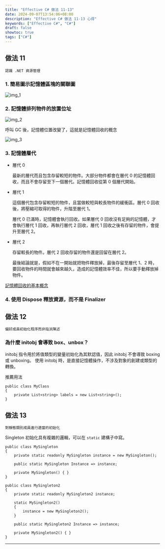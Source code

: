 ```yaml
---
title: "Effective C# 做法 11-13"
date: 2024-09-07T13:54:06+08:00
description: "Effective C# 做法 11-13 心得"
keywords: ["Effective C#", "C#"]
draft: false
showtoc: true
tags: ["C#"]
---
```


## 做法 11

`認識 .NET 資源管理`

### 1. 簡易圖示記憶體區塊的關聯圖

![img_1](https://i.imgur.com/dfX2Obh.png)

### 2. 記憶體排列物件的放置位址

![img_2](https://i.imgur.com/FOmH0z0.png)

呼叫 GC 後，記憶體位置改變了，這就是記憶體回收的概念

![img_3](https://i.imgur.com/JNXcMs0.png)

### 3. 記憶體層代

- 層代 0

  最新的層代而且包含存留較短的物件。大部分物件都會在層代 0 的記憶體回收，而且不會存留至下一個層代。記憶體回收從第 0 個層代開始。

- 層代 1

  這個層代包含存留較短的物件，且當做較短與較長物件的緩衝區。層代 0 回收後，將壓縮可取得的物件，升階至層代 1。

  層代 0 已滿時，記憶體會執行回收。如果層代 0 回收沒有足夠的記憶體，才會執行層代 1 回收，再執行層代 2 回收，層代 1 回收之後有存留的物件，會提升至層代 2。

- 層代 2

  存留較長的物件。層代 2 回收存留的物件還是回留在層代 2。

  最後結論就是，假如不在一開始就把物件釋放掉，最後存留至層代 1、2 時，要回收物件的時間就會越來越久，造成的記憶體效率不佳，所以要手動釋放掉物件。

[記憶體回收的基本概念](https://learn.microsoft.com/zh-tw/dotnet/standard/garbage-collection/fundamentals)

### 4. 使用 Dispose 釋放資源，而不是 Finalizer

## 做法 12

`偏好成員初始化程序而非指派陳述`

### 為什麼 initobj 會導致 box、unbox？

initobj 指令用於將值類型的變量初始化為其默認值，因此 initobj 不會導致 boxing 或 unboxing。
使用 initobj 時，是直接記憶體操作，不涉及對象的創建或類型的轉換。

推薦用法

```Csharp
public class MyClass
{
    private List<string> labels = new List<string>();
}
```

## 做法 13

`對靜態類別成員進行適當的初始化`

Singleton 初始化具有複雜的邏輯，可以在 `static` 建構子中寫。

```Csharp
public class MySingleton
{
    private static readonly MySingleton instance = new MySingleton();

    public static MySingleton Instance => instance;

    private MySingleton() { }
}

public class MySingleton2
{
    private static readonly MySingleton2 instance;

    static MySingleton2()
    {
        instance = new MySingleton2();
    }

    public static MySingleton2 Instance => instance;

    private MySingleton2() { }
}
```

---
